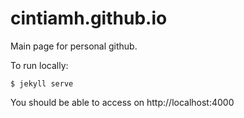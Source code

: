 # cintiamh.github.io

Main page for personal github.

To run locally:

```
$ jekyll serve
```

You should be able to access on http://localhost:4000